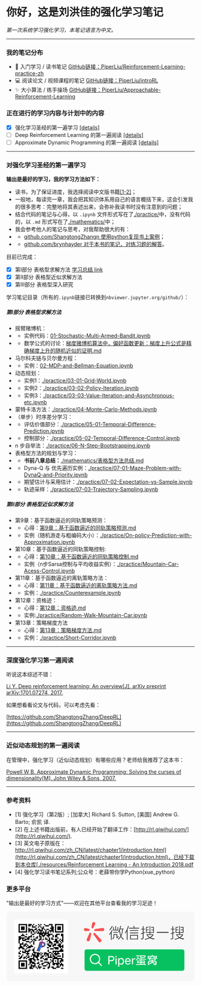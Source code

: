 # 你好，这是刘洪佳的强化学习笔记

*第一次系统学习强化学习，本笔记语言为中文。*

****

### 我的笔记分布
- 🥊 入门学习 / 读书笔记 [GitHub链接：PiperLiu/Reinforcement-Learning-practice-zh](https://github.com/PiperLiu/Reinforcement-Learning-practice-zh)
- 💻 阅读论文 / 视频课程的笔记 [GitHub链接：PiperLiu/introRL](https://github.com/PiperLiu/introRL)
- ✨ 大小算法 / 练手操场 [GitHub链接：PiperLiu/Approachable-Reinforcement-Learning](https://github.com/PiperLiu/Approachable-Reinforcement-Learning)

### 正在进行的学习内容与计划中的内容
- [X] 强化学习圣经的第一遍学习 [[details]](#对强化学习圣经的第一遍学习)
- [ ] Deep Reinforcement Learning 的第一遍阅读 [[details]](#深度强化学习第一遍阅读)
- [ ] Approximate Dynamic Programming 的第一遍阅读 [[details]](#近似动态规划的第一遍阅读)

****

### 对强化学习圣经的第一遍学习

**输出是最好的学习，我的学习方法如下：**
- 读书，为了保证进度，我选择阅读中文版书籍[[1-2]](#参考资料)；
- 一般地，每读完一章，我会把其知识体系用自己的语言概括下来，这会引发我的很多思考：完整地将其表述出来，会弥补我读书时没有注意到的问题；
- 结合代码的笔记与心得，以 `.ipynb` 文件形式写在了[./practice/](./practice/)中，没有代码的，以 `.md` 形式写在了[./mathematics/](./mathematics/)中；
- 我会参考他人的笔记与思考，对我帮助很大的有：
- - [github.com/ShangtongZhangn 使用python复现书上案例](https://github.com/ShangtongZhang/reinforcement-learning-an-introduction)；
- - [github.com/brynhayder 对于本书的笔记，对练习题的解答](https://github.com/brynhayder/reinforcement_learning_an_introduction)。

目前已完成：

- [X] 第I部分 表格型求解方法 [学习总结 link](./mathematics/表格型方法总结.md)
- [X] 第II部分 表格型近似求解方法
- [X] 第III部分 表格型深入研究

学习笔记目录（所有的`.ipynb`链接已转换到`nbviewer.jupyter.org/github/`）：

##### 第I部分 表格型求解方法

- 摇臂赌博机：
- - 实例代码：[01-Stochastic-Multi-Armed-Bandit.ipynb](https://nbviewer.jupyter.org/github/PiperLiu/Reinforcement-Learning-practice-zh/blob/master/practice/01-Stochastic-Multi-Armed-Bandit.ipynb)
- - 数学公式的讨论：[梯度赌博机算法中，偏好函数更新：梯度上升公式是精确梯度上升的随机近似的证明.md](./mathematics/梯度赌博机算法中，偏好函数更新：梯度上升公式是精确梯度上升的随机近似的证明.md)
- 马尔科夫链与贝尔曼方程：
- - 实例：[02-MDP-and-Bellman-Equation.ipynb](https://nbviewer.jupyter.org/github/PiperLiu/Reinforcement-Learning-practice-zh/blob/master/practice/02-MDP-and-Bellman-Equation.ipynb)
- 动态规划：
- - 实例1：[./practice/03-01-Grid-World.ipynb](https://nbviewer.jupyter.org/github/PiperLiu/Reinforcement-Learning-practice-zh/blob/master/practice/03-01-Grid-World.ipynb)
- - 实例2：[./practice/03-02-Policy-Iteration.ipynb](https://nbviewer.jupyter.org/github/PiperLiu/Reinforcement-Learning-practice-zh/blob/master/practice/03-02-Policy-Iteration.ipynb)
- - 实例3：[./practice/03-03-Value-Iteration-and-Asynchronous-etc.ipynb](https://nbviewer.jupyter.org/github/PiperLiu/Reinforcement-Learning-practice-zh/blob/master/practice/03-03-Value-Iteration-and-Asynchronous-etc.ipynb)
- 蒙特卡洛方法：[./practice/04-Monte-Carlo-Methods.ipynb](https://nbviewer.jupyter.org/github/PiperLiu/Reinforcement-Learning-practice-zh/blob/master/practice/04-Monte-Carlo-Methods.ipynb)
- （单步）时序差分学习：
- - 评估价值部分：[./practice/05-01-Temporal-Difference-Prediction.ipynb](https://nbviewer.jupyter.org/github/PiperLiu/Reinforcement-Learning-practice-zh/blob/master/practice/05-01-Temporal-Difference-Prediction.ipynb)
- - 控制部分：[./practice/05-02-Temporal-Difference-Control.ipynb](https://nbviewer.jupyter.org/github/PiperLiu/Reinforcement-Learning-practice-zh/blob/master/practice/05-02-Temporal-Difference-Control.ipynb)
- n 步自举法：[./practice/06-N-Step-Bootstrapping.ipynb](https://nbviewer.jupyter.org/github/PiperLiu/Reinforcement-Learning-practice-zh/blob/master/practice/06-N-Step-Bootstrapping.ipynb)
- 表格型方法的规划与学习：
- - **书前八章总结：**[./mathematics/表格型方法总结.md](https://nbviewer.jupyter.org/github/PiperLiu/Reinforcement-Learning-practice-zh/blob/master/mathematics/表格型方法总结.md)
- - Dyna-Q 与 优先遍历实例：[./practice/07-01-Maze-Problem-with-DynaQ-and-Priority.ipynb](https://nbviewer.jupyter.org/github/PiperLiu/Reinforcement-Learning-practice-zh/blob/master/practice/07-01-Maze-Problem-with-DynaQ-and-Priority.ipynb)
- - 期望估计与采用估计：[./practice/07-02-Expectation-vs-Sample.ipynb](https://nbviewer.jupyter.org/github/PiperLiu/Reinforcement-Learning-practice-zh/blob/master/practice/07-02-Expectation-vs-Sample.ipynb)
- - 轨迹采样：[./practice/07-03-Trajectory-Sampling.ipynb](https://nbviewer.jupyter.org/github/PiperLiu/Reinforcement-Learning-practice-zh/blob/master/practice/07-03-Trajectory-Sampling.ipynb)

##### 第II部分 表格型近似求解方法

- 第9章：基于函数逼近的同轨策略预测：
- - 心得：[第9章：基于函数逼近的同轨策略预测.md](./mathematics/第9章：基于函数逼近的同轨策略预测.md)
- - 实例（随机游走与粗编码大小）：[./practice/On-policy-Prediction-with-Approximation.ipynb](https://nbviewer.jupyter.org/github/PiperLiu/Reinforcement-Learning-practice-zh/blob/master/practice/On-policy-Prediction-with-Approximation.ipynb)
- 第10章：基于函数逼近的同轨策略控制:
- - 心得：[第10章：基于函数逼近的同轨策略控制.md](./mathematics/第10章：基于函数逼近的同轨策略控制.md)
- - 实例（n步Sarsa控制与平均收益实例）：[./practice/Mountain-Car-Acess-Control.ipynb](https://nbviewer.jupyter.org/github/PiperLiu/Reinforcement-Learning-practice-zh/blob/master/practice/Mountain-Car-Acess-Control.ipynb)
- 第11章：基于函数逼近的离轨策略方法：
- - 心得：[第11章：基于函数逼近的离轨策略方法.md](./mathematics/第11章：基于函数逼近的离轨策略方法.md)
- - 实例：[./practice/Counterexample.ipynb](https://nbviewer.jupyter.org/github/PiperLiu/Reinforcement-Learning-practice-zh/blob/master/practice/Counterexample.ipynb)
- 第12章：资格迹：
- - 心得：[第12章：资格迹.md](./mathematics/第12章：资格迹.md)
- - 实例:[./practice/Random-Walk-Mountain-Car.ipynb](https://nbviewer.jupyter.org/github/PiperLiu/Reinforcement-Learning-practice-zh/blob/master/practice/Random-Walk-Mountain-Car.ipynb)
- 第13章：策略梯度方法
- - 心得：[第13章：策略梯度方法.md](./mathematics/第13章：策略梯度方法.md)
- - 实例：[./practice/Short-Corridor.ipynb](https://nbviewer.jupyter.org/github/PiperLiu/Reinforcement-Learning-practice-zh/blob/master/practice/Short-Corridor.ipynb)

**** 

### 深度强化学习第一遍阅读

听说这本综述不错：

[Li Y. Deep reinforcement learning: An overview[J]. arXiv preprint arXiv:1701.07274, 2017.](./resources/)

如果想看看论文与代码，可以考虑先看：

[https://github.com/ShangtongZhang/DeepRL](https://github.com/ShangtongZhang/DeepRL)

****

### 近似动态规划的第一遍阅读

在管理中，强化学习（近似动态规划）有哪些应用？老师给我推荐了这本书：

[Powell W B. Approximate Dynamic Programming: Solving the curses of dimensionality[M]. John Wiley & Sons, 2007.](./resources/)

****

### 参考资料

- [1] 强化学习（第2版）; [加拿大] Richard S. Sutton, [美国] Andrew G. Barto; 俞凯 译.
- [2] 在上述书籍出版前，有人已经开始了翻译工作：[http://rl.qiwihui.com/](http://rl.qiwihui.com/).
- [3] 英文电子原版在：[http://rl.qiwihui.com/zh_CN/latest/chapter1/introduction.html](http://rl.qiwihui.com/zh_CN/latest/chapter1/introduction.html)，已经下载到本仓库[./resources/Reinforcement Learning - An Introduction 2018.pdf](./resources/)
- [4] 强化学习读书笔记系列;公众号：老薛带你学Python(xue_python)

### 更多平台

"输出是最好的学习方式"——欢迎在其他平台查看我的学习足迹！

<a id="WeiXin"></a>
![](./doc/image/扫码_搜索联合传播样式-微信标准绿版.png)
